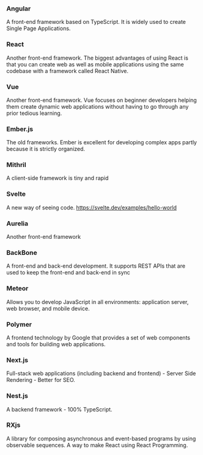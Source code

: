 ### Angular

A front-end framework based on TypeScript. It is widely used to create Single Page Applications.

### React

Another front-end framework. The biggest advantages of using React is that you can create web as well as mobile applications using the same codebase with a framework called React Native.

### Vue

Another front-end framework. Vue focuses on beginner developers helping them create dynamic web applications without having to go through any prior tedious learning.

### Ember.js

The old frameworks. Ember is excellent for developing complex apps partly because it is strictly organized.

### Mithril

A client-side framework is tiny and rapid

### Svelte

A new way of seeing code. https://svelte.dev/examples/hello-world

### Aurelia

Another front-end framework

### BackBone

A front-end and back-end development. It supports REST APIs that are used to keep the front-end and back-end in sync

### Meteor

Allows you to develop JavaScript in all environments: application server, web browser, and mobile device.

### Polymer

A frontend technology by Google that provides a set of web components and tools for building web applications.

### Next.js

Full-stack web applications (including backend and frontend) - Server Side Rendering - Better for SEO.

### Nest.js

A backend framework - 100% TypeScript.

### RXjs

A library for composing asynchronous and event-based programs by using observable sequences. A way to make React using React Programming.
